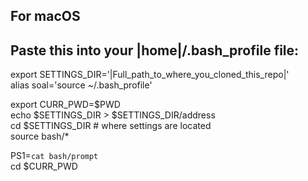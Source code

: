 For macOS
---------

Paste this into your |home|/.bash_profile file:
--
export SETTINGS_DIR='|Full_path_to_where_you_cloned_this_repo|'  
alias soal='source ~/.bash_profile'  

export CURR_PWD=$PWD  
echo $SETTINGS_DIR > $SETTINGS_DIR/address  
cd $SETTINGS_DIR # where settings are located  
source bash/*  

PS1=`cat bash/prompt`  
cd $CURR_PWD  
